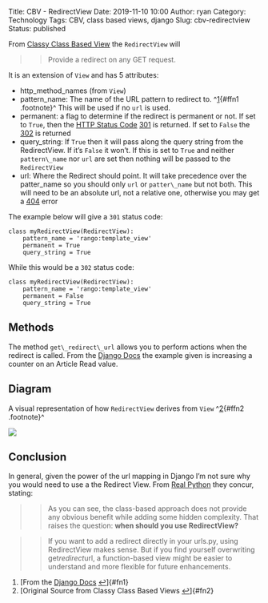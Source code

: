 Title: CBV - RedirectView
Date: 2019-11-10 10:00
Author: ryan
Category: Technology
Tags: CBV, class based views, django
Slug: cbv-redirectview
Status: published

From [Classy Class Based View](http://ccbv.co.uk/projects/Django/2.2/django.views.generic.base/RedirectView/) the `RedirectView` will

> > Provide a redirect on any GET request.

It is an extension of `View` and has 5 attributes:

-   http_method_names (from `View`)
-   pattern_name: The name of the URL pattern to redirect to. ^[1](#fn1){#ffn1 .footnote}^ This will be used if no `url` is used.
-   permanent: a flag to determine if the redirect is permanent or not. If set to `True`, then the [HTTP Status Code](https://en.wikipedia.org/wiki/List_of_HTTP_status_codes#3xx_Redirection) [301](https://en.wikipedia.org/wiki/HTTP_301) is returned. If set to `False` the [302](https://en.wikipedia.org/wiki/HTTP_302) is returned
-   query_string: If `True` then it will pass along the query string from the RedirectView. If it’s `False` it won’t. If this is set to `True` and neither `pattern\_name` nor `url` are set then nothing will be passed to the `RedirectView`
-   url: Where the Redirect should point. It will take precedence over the patter_name so you should only `url` or `patter\_name` but not both. This will need to be an absolute url, not a relative one, otherwise you may get a [404](https://en.wikipedia.org/wiki/HTTP_404) error

The example below will give a `301` status code:

    class myRedirectView(RedirectView):
        pattern_name = 'rango:template_view'
        permanent = True
        query_string = True

While this would be a `302` status code:

    class myRedirectView(RedirectView):
        pattern_name = 'rango:template_view'
        permanent = False
        query_string = True

## Methods

The method `get\_redirect\_url` allows you to perform actions when the redirect is called. From the [Django Docs](https://docs.djangoproject.com/en/2.2/ref/class-based-views/base/#redirectview) the example given is increasing a counter on an Article Read value.

## Diagram

A visual representation of how `RedirectView` derives from `View` ^[2](#fn2){#ffn2 .footnote}^

![](https://yuml.me/diagram/plain;/class/%5BView%7Bbg:lightblue%7D%5D%5E-%5BRedirectView%7Bbg:green%7D%5D.svg)

## Conclusion

In general, given the power of the url mapping in Django I’m not sure why you would need to use a the Redirect View. From [Real Python](https://docs.djangoproject.com/en/2.2/ref/class-based-views/base/#redirectview) they concur, stating:

> > As you can see, the class-based approach does not provide any obvious benefit while adding some hidden complexity. That raises the question: **when should you use RedirectView?**

> > If you want to add a redirect directly in your urls.py, using RedirectView makes sense. But if you find yourself overwriting get*redirect*url, a function-based view might be easier to understand and more flexible for future enhancements.

1.  [From the [Django Docs](https://docs.djangoproject.com/en/2.2/ref/class-based-views/base/) [↩](#ffn1)]{#fn1}
2.  [Original Source from Classy Class Based Views [↩](#ffn2)]{#fn2}
